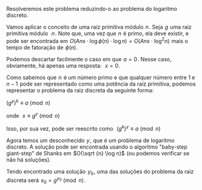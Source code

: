 Resolveremos este problema reduzindo-o ao problema do logaritmo discreto.

Vamos aplicar o conceito de uma raiz primitiva módulo  $n$ . Seja  $g$  uma raiz primitiva módulo  
$n$ . Note que, uma vez que  $n$  é primo, ela deve existir, e pode ser encontrada em  $O(Ans \cdot \log \phi (n) \cdot \log n) = O(Ans \cdot \log^2 n)$  mais o tempo de fatoração de  $\phi (n)$ .

Podemos descartar facilmente o caso em que  $a = 0$ . Nesse caso, obviamente, há apenas uma resposta:   $x = 0$ .

Como sabemos que  $n$  é um número primo e que qualquer número entre 1 e  $n-1$  pode ser representado como uma potência da raiz primitiva, podemos representar o problema da raiz discreta da seguinte forma:

$(g^y)^k \equiv a \pmod n$ 

onde
 
$x \equiv g^y \pmod n$ 

Isso, por sua vez, pode ser reescrito como
 
$(g^k)^y \equiv a \pmod n$ 

Agora temos um desconhecido  $y$ , que é um problema de logaritmo discreto. A solução pode ser encontrada usando o algoritmo "baby-step giant-step" de Shanks em  $O(\sqrt {n} \log n)$  (ou podemos verificar se não há soluções).

Tendo encontrado uma solução  $y_0$ , uma das soluções do problema da raiz discreta será  $x_0 = g^{y_0} \pmod n$ .
